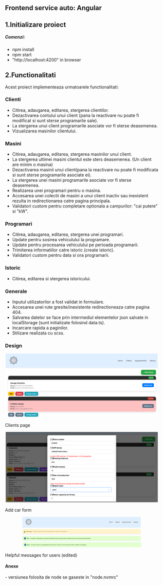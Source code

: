 <h2>Frontend service auto: Angular</h2>

<h2>1.Initializare proiect</h>
<h5>Comenzi:</h5>
<ul>
    <li>npm install
    <li>npm start
    <li>"http://localhost:4200" in browser
</ul>

<h2>2.Functionalitati</h2>
<p>Acest proiect implementeaza urmatoarele functionalitati:</p>
<h3>Clienti</h3>
<ul>
    <li>Citirea, adaugarea, editarea, stergerea clientilor.
    <li>Dezactivarea contului unui client (pana la reactivare nu poate fi modificat si sunt sterse programarile sale).
    <li>La stergerea unui client programarile asociate vor fi sterse deasemenea.
    <li>Vizualizarea masinilor clientului.
</ul>
<h3>Masini</h3>
<ul>
    <li> Citirea, adaugarea, editarea, stergerea masinilor unui client.
    <li> La stergerea ultimei masini clientul este sters deasemenea. (Un client are minim o masina)
    <li>Dezactivarea masinii unui client(pana la reactivare nu poate fi modificata si sunt sterse programarile asociate ei).
    <li>La stergerea unei masini programarile asociate vor fi sterse deasemenea.
    <li>Realizarea unei programari pentru o masina.
    <li>Accesarea unei colectii de masini a unui client inactiv sau inexistent rezulta in redirectionarea catre pagina principala.
    <li>Validatori custom pentru completare optionala a campurilor: "cai putere" si "kW".
</ul>
<h3>Programari</h3>
<ul>
    <li> Citirea, adaugarea, editarea, stergerea unei programari.
    <li> Update pentru sosirea vehiculului la programare.
    <li> Update pentru procesarea vehiculului pe perioada programarii.
    <li> Trimiterea informatiilor catre istoric (create istoric).
    <li> Validatori custom pentru data si ora programarii.
</ul>
<h3>Istoric</h3>
<ul>
    <li> Citirea, editarea si stergerea istoricului.
</ul>
<h3>Generale</h3>
<ul>
    <li>Inputul utilizatorilor a fost validat in formulare.
    <li>Accesarea unei rute gresite/inexistente redirectioneaza catre pagina 404.
    <li>Salvarea datelor se face prin intermediul elementelor json salvate in localStorage (sunt initializate folosind data.ts).
    <li>Incarcare rapida a paginilor.
    <li>Stilizare realizata cu scss.
</ul>
<h3>Design</h3>
<p align="center">
  <img src="./images/clients.png" width="500" alt="clients preview" />
  <p>Clients page</p>
</p>
<p align="center">
  <img src="./images/car_form.png" width="500" alt="add car form" />
  <p>Add car form</p>
</p>
<p align="center">
  <img src="./images/user_assistance.png" height="100" alt="helpful user messages" />
  <p>Helpful messages for users (edited)</p>
</p>

<h4>Anexe</h4>
- versiunea folosita de node se gaseste in "node.nvmrc"